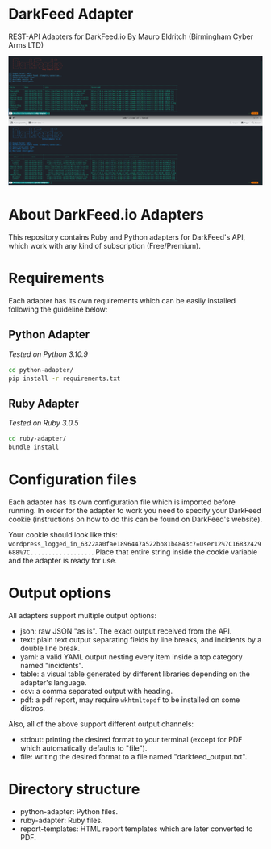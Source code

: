 # DarkFeed Adapter
REST-API Adapters for DarkFeed.io By Mauro Eldritch (Birmingham Cyber Arms LTD)

![Screenshot](Example.png)



# About DarkFeed.io Adapters

This repository contains Ruby and Python adapters for DarkFeed's API, which work with any kind of subscription (Free/Premium).

# Requirements

Each adapter has its own requirements which can be easily installed following the guideline below:

## Python Adapter
*Tested on Python 3.10.9*

```bash
cd python-adapter/
pip install -r requirements.txt
```

## Ruby Adapter
*Tested on Ruby 3.0.5*

```bash
cd ruby-adapter/
bundle install
```

# Configuration files

Each adapter has its own configuration file which is imported before running. In order for the adapter to work you need to specify your DarkFeed cookie (instructions on how to do this can be found on DarkFeed's website). 

Your cookie should look like this: `wordpress_logged_in_6322aa0fae1896447a522bb81b4843c7=User12%7C16832429688%7C.................`. Place that entire string inside the cookie variable and the adapter is ready for use.

# Output options

All adapters support multiple output options:

- json: raw JSON "as is". The exact output received from the API.
- text: plain text output separating fields by line breaks, and incidents by a double line break.
- yaml: a valid YAML output nesting every item inside a top category named "incidents".
- table: a visual table generated by different libraries depending on the adapter's language.
- csv: a comma separated output with heading.
- pdf: a pdf report, may require `wkhtmltopdf` to be installed on some distros.

Also, all of the above support different output channels:

- stdout: printing the desired format to your terminal (except for PDF which automatically defaults to "file").
- file: writing the desired format to a file named "darkfeed_output.txt".

# Directory structure

- python-adapter: Python files.
- ruby-adapter: Ruby files.
- report-templates: HTML report templates which are later converted to PDF.
